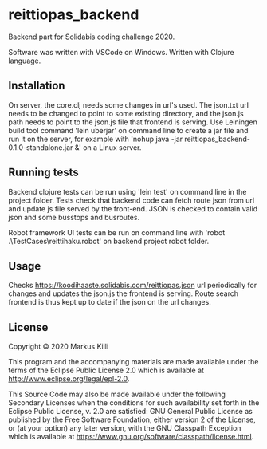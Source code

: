 # reittiopas_backend

Backend part for Solidabis coding challenge 2020. 

Software was written with VSCode on Windows.
Written with Clojure language. 

## Installation

On server, the core.clj needs some changes in url's used. The json.txt url needs to be changed 
to point to some existing directory, and the json.js path needs to point to the json.js file that frontend is serving.
Use Leiningen build tool command 'lein uberjar' on command line to create a jar file and run it on the server, 
for example with 'nohup java -jar reittiopas_backend-0.1.0-standalone.jar &' on a Linux server.

## Running tests

Backend clojure tests can be run using 'lein test' on command line in the project folder. 
Tests check that backend code can fetch route json from url and update js file served by the front-end. 
JSON is checked to contain valid json and some busstops and busroutes.

Robot framework UI tests can be run on command line with 'robot .\TestCases\reittihaku.robot' on backend project robot folder.

## Usage

Checks https://koodihaaste.solidabis.com/reittiopas.json url periodically for changes and 
updates the json.js the frontend is serving. Route search frontend is thus kept up to date if 
the json on the url changes.

## License

Copyright © 2020 Markus Kiili

This program and the accompanying materials are made available under the
terms of the Eclipse Public License 2.0 which is available at
http://www.eclipse.org/legal/epl-2.0.

This Source Code may also be made available under the following Secondary
Licenses when the conditions for such availability set forth in the Eclipse
Public License, v. 2.0 are satisfied: GNU General Public License as published by
the Free Software Foundation, either version 2 of the License, or (at your
option) any later version, with the GNU Classpath Exception which is available
at https://www.gnu.org/software/classpath/license.html.
